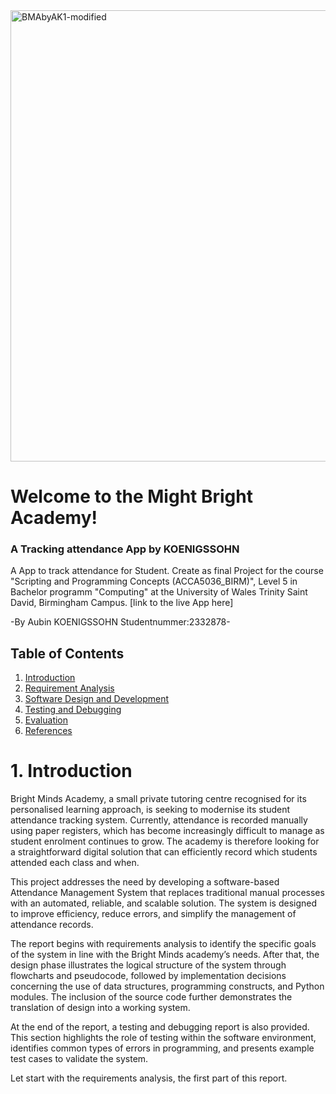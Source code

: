 <img width="722" height="722" alt="BMAbyAK1-modified" src="https://github.com/user-attachments/assets/e1103caf-1a2d-4956-a4bc-306e0454129b" />

# Welcome to the Might Bright Academy! <br>


### A Tracking attendance App by KOENIGSSOHN <br>

A App to track attendance for Student. Create as final Project for the course "Scripting and Programming Concepts (ACCA5036_BIRM)", Level 5 in Bachelor programm "Computing" at the University of Wales Trinity Saint David, Birmingham Campus.
[link to the live App here]

-By Aubin KOENIGSSOHN Studentnummer:2332878-

## Table of Contents

1. [Introduction](#Introduction)
2. [Requirement Analysis](#Requirement)
3. [Software Design and Development](#Software)
4. [Testing and Debugging](#Testing )
5. [Evaluation](#Evaluation)
6. [References](#References)

# 1. Introduction

Bright Minds Academy, a small private tutoring centre recognised for its personalised learning approach, is seeking to modernise its student attendance tracking system. Currently, attendance is recorded manually using paper registers, which has become increasingly difficult to manage as student enrolment continues to grow. The academy is therefore looking for a straightforward digital solution that can efficiently record which students attended each class and when. 

This project addresses the need by developing a software-based Attendance Management System that replaces traditional manual processes with an automated, reliable, and scalable solution. The system is designed to improve efficiency, reduce errors, and simplify the management of attendance records. 

The report begins with requirements analysis to identify the specific goals of the system in line with the Bright Minds academy’s needs. After that, the design phase illustrates the logical structure of the system through flowcharts and pseudocode, followed by implementation decisions concerning the use of data structures, programming constructs, and Python modules. The inclusion of the source code further demonstrates the translation of design into a working system. 

At the end of the report, a testing and debugging report is also provided. This section highlights the role of testing within the software environment, identifies common types of errors in programming, and presents example test cases to validate the system. 

Let start with the requirements analysis, the first part of this report. 
